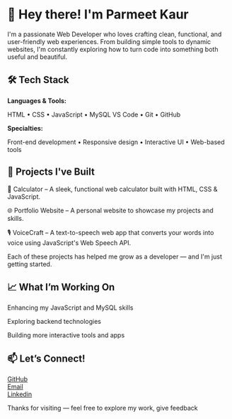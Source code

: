 # 👋 Hey there! I'm Parmeet Kaur

I'm a passionate Web Developer who loves crafting clean, functional, and user-friendly web experiences. From building simple tools to dynamic websites, I'm constantly exploring how to turn code into something both useful and beautiful.

## 🛠️ Tech Stack

**Languages & Tools:**

HTML • CSS • JavaScript • MySQL
VS Code • Git • GitHub

**Specialties:**

Front-end development • Responsive design • Interactive UI • Web-based tools

## 🚀 Projects I've Built

🧮 Calculator – A sleek, functional web calculator built with HTML, CSS & JavaScript.

🌐 Portfolio Website – A personal website to showcase my projects and skills.

🎙️ VoiceCraft – A text-to-speech web app that converts your words into voice using JavaScript's Web Speech API.

Each of these projects has helped me grow as a developer — and I'm just getting started.

## 📈 What I’m Working On

Enhancing my JavaScript and MySQL skills

Exploring backend technologies

Building more interactive tools and apps

## 📫 Let’s Connect!

[GitHub](https://github.com/Parmeet-K)   
[Email](parmeetk849@gmail.com)   
[Linkedin](http://linkedin.com/in/parmeet-kaur-in)

Thanks for visiting — feel free to explore my work, give feedback
